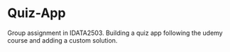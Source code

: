 # Quiz-App

Group assignment in IDATA2503. Building a quiz app following the udemy course and adding a custom solution.
